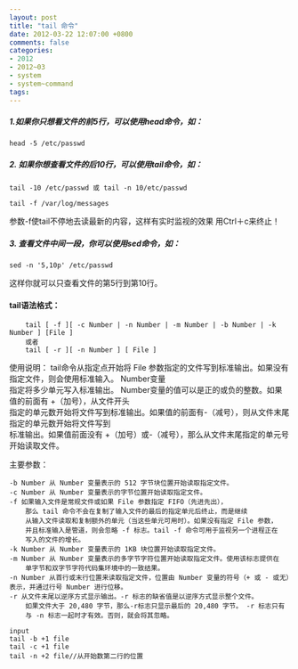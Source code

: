 ```yaml
---
layout: post
title: "tail 命令"
date: 2012-03-22 12:07:00 +0800
comments: false
categories:
- 2012
- 2012~03
- system
- system~command
tags:
---
```

##### 1.如果你只想看文件的前5行，可以使用head命令，如：
```
head -5 /etc/passwd
```
##### 2. 如果你想查看文件的后10行，可以使用tail命令，如：
```
tail -10 /etc/passwd 或 tail -n 10/etc/passwd
```
```
tail -f /var/log/messages
```
参数-f使tail不停地去读最新的内容，这样有实时监视的效果 用Ctrl＋c来终止！
##### 3. 查看文件中间一段，你可以使用sed命令，如：
```
sed -n '5,10p' /etc/passwd
```
这样你就可以只查看文件的第5行到第10行。

#### tail语法格式：
```
	tail [ -f ][ -c Number | -n Number | -m Number | -b Number | -k Number ] [File ]
	或者
	tail [ -r ][ -n Number ] [ File ]
```
使用说明：
  tail命令从指定点开始将 File 参数指定的文件写到标准输出。如果没有指定文件，则会使用标准输入。 Number变量<br />指定将多少单元写入标准输出。 Number变量的值可以是正的或负的整数。如果值的前面有 +（加号），从文件开头<br/>指定的单元数开始将文件写到标准输出。如果值的前面有-（减号），则从文件末尾指定的单元数开始将文件写到<br/>标准输出。如果值前面没有 +（加号）或-（减号），那么从文件末尾指定的单元号开始读取文件。

主要参数：  
```
-b Number 从 Number 变量表示的 512 字节块位置开始读取指定文件。
-c Number 从 Number 变量表示的字节位置开始读取指定文件。
-f 如果输入文件是常规文件或如果 File 参数指定 FIFO（先进先出），
	那么 tail 命令不会在复制了输入文件的最后的指定单元后终止，而是继续
	从输入文件读取和复制额外的单元（当这些单元可用时）。如果没有指定 File 参数，
	并且标准输入是管道，则会忽略 -f 标志。tail -f 命令可用于监视另一个进程正在
	写入的文件的增长。
-k Number 从 Number 变量表示的 1KB 块位置开始读取指定文件。
-m Number 从 Number 变量表示的多字节字符位置开始读取指定文件。使用该标志提供在
	单字节和双字节字符代码集环境中的一致结果。
-n Number 从首行或末行位置来读取指定文件，位置由 Number 变量的符号（+ 或 - 或无）表示，并通过行号 Number 进行位移。
-r 从文件末尾以逆序方式显示输出。-r 标志的缺省值是以逆序方式显示整个文件。
	如果文件大于 20,480 字节，那么-r标志只显示最后的 20,480 字节。 -r 标志只有
	与 -n 标志一起时才有效。否则，就会将其忽略。
```
```
input
tail -b +1 file
tail -c +1 file
tail -n +2 file//从开始数第二行的位置 
```

